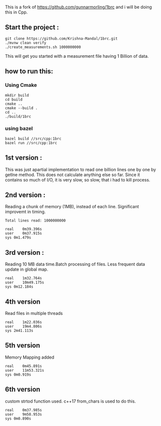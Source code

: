 This is a fork of https://github.com/gunnarmorling/1brc and i will be doing this in Cpp.

## Start the project :

    
    git clone https://github.com/Krishna-Mandal/1brc.git
    ./mvnw clean verify
    ./create_measurements.sh 1000000000
    
This will get you started with a measurement file having 1 Billion of data.

## how to run this:
### Using Cmake
    mkdir build
    cd build
    cmake ..
    cmake --build .
    cd ..
    ./build/1brc

### using bazel
    bazel build //src/cpp:1brc
    bazel run //src/cpp:1brc

## 1st version :
This was just  apartial implementation to read one billion lines one by one by getlne method. This does not calculate anything else so far.
Since it contains so much of I/O, it is very slow, so slow, that i had to kill process.

## 2nd version :
Reading a chunk of memory (1MB), instead of each line. Significant improvemt in timing.

    
    Total lines read: 1000000000
    
    real	0m39.396s
    user	0m37.915s
    sys	0m1.479s

## 3rd version :
Reading 10 MB data time.Batch processing of files.
Less frequent data update in global map.

    real	1m32.764s
    user	10m49.175s
    sys	0m12.184s

## 4th version
Read files in multiple threads

    real	1m22.036s
    user	19m4.806s
    sys	2m41.113s

## 5th version
Memory Mapping added

    real	0m45.891s
    user	11m53.321s
    sys	0m0.919s

## 6th version
custom strtod function used. c++17 from_chars is used to do this.

    real	0m37.985s
    user	9m58.953s
    sys	0m0.890s

